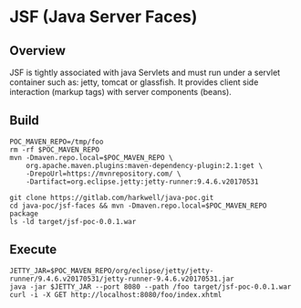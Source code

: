 JSF (Java Server Faces)
=================
Overview
---------------
JSF is tightly associated with java Servlets and must run under a servlet
container such as: jetty, tomcat or glassfish.  It provides client side
interaction (markup tags) with server components (beans).

Build
---------------

```shell
POC_MAVEN_REPO=/tmp/foo
rm -rf $POC_MAVEN_REPO
mvn -Dmaven.repo.local=$POC_MAVEN_REPO \
    org.apache.maven.plugins:maven-dependency-plugin:2.1:get \
    -DrepoUrl=https://mvnrepository.com/ \
    -Dartifact=org.eclipse.jetty:jetty-runner:9.4.6.v20170531

git clone https://gitlab.com/harkwell/java-poc.git
cd java-poc/jsf-faces && mvn -Dmaven.repo.local=$POC_MAVEN_REPO package
ls -ld target/jsf-poc-0.0.1.war
```

Execute
---------------

```shell
JETTY_JAR=$POC_MAVEN_REPO/org/eclipse/jetty/jetty-runner/9.4.6.v20170531/jetty-runner-9.4.6.v20170531.jar
java -jar $JETTY_JAR --port 8080 --path /foo target/jsf-poc-0.0.1.war
curl -i -X GET http://localhost:8080/foo/index.xhtml
```
